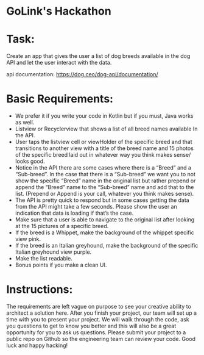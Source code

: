 # GoLink's Hackathon

# Task: 

Create an app that gives the user a list of dog breeds available in the dog API and let the user interact with the data.

api documentation: https://dog.ceo/dog-api/documentation/

# Basic Requirements:
* We prefer it if you write your code in Kotlin but if you must, Java works as well.
* Listview or Recyclerview that shows a list of all breed names available In the API.
* User taps the listview cell or viewHolder of the specific breed and that transitions to another view with a title of the breed name and 15 photos of the specific breed laid out in whatever way you think makes sense/ looks good.
* Notice in the API there are some cases where there is a “Breed” and a “Sub-breed”. In the case that there is a “Sub-breed” we want you to not show the specific “Breed” name in the original list but rather prepend or append the “Breed” name to the “Sub-breed” name and add that to the list. (Prepend or Append is your call, whatever you think makes sense).
* The API is pretty quick to respond but in some cases getting the data from the API might take a few seconds. Please show the user an indication that data is loading if that’s the case.
* Make sure that a user is able to navigate to the original list after looking at the 15 pictures of a specific breed.
* If the breed is a Whippet, make the background of the whippet specific view pink.
* If the breed is an Italian greyhound, make the background of the specific Italian greyhound view purple.
* Make the list readable.
* Bonus points if you make a clean UI.

# Instructions:

The requirements are left vague on purpose to see your creative ability to architect a solution here. After you finish your project, our team will set up a time with you to present your project. We will walk through the code, ask you questions to get to know you better and this will also be a great opportunity for you to ask us questions. Please submit your project to a public repo on Github so the engineering team can review your code. Good luck and happy hacking!
